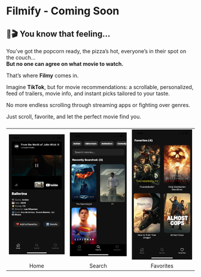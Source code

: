 # Filmify - Coming Soon 

## 🍿🎬 You know that feeling...

You’ve got the popcorn ready, the pizza’s hot, everyone’s in their spot on the couch…  
**But no one can agree on what movie to watch.**

That’s where **Filmy** comes in.

Imagine **TikTok**, but for movie recommendations: a scrollable, personalized, feed of trailers, movie info, and instant picks tailored to your taste.  

No more endless scrolling through streaming apps or fighting over genres.

Just scroll, favorite, and let the perfect movie find you.


<h3></h3>

<div align="center">
  <table>
    <tr>
      <td><img src="images/IMG_5980.PNG" alt="Home Screen" width="300"/></td>
      <td><img src="images/IMG_5981.PNG" alt="Search Screen" width="300"/></td>
      <td><img src="images/IMG_5978.PNG" alt="Favorites Screen" width="300"/></td>
    </tr>
    <tr>
      <td align="center">Home</td>
      <td align="center">Search</td>
      <td align="center">Favorites</td>
    </tr>
  </table>
</div>
